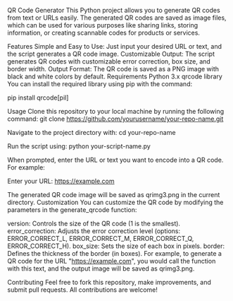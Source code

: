 QR Code Generator
This Python project allows you to generate QR codes from text or URLs easily. The generated QR codes are saved as image files, which can be used for various purposes like sharing links, storing information, or creating scannable codes for products or services.

Features
Simple and Easy to Use: Just input your desired URL or text, and the script generates a QR code image.
Customizable Output: The script generates QR codes with customizable error correction, box size, and border width.
Output Format: The QR code is saved as a PNG image with black and white colors by default.
Requirements
Python 3.x
qrcode library
You can install the required library using pip with the command:

pip install qrcode[pil]

Usage
Clone this repository to your local machine by running the following command:
git clone https://github.com/yourusername/your-repo-name.git

Navigate to the project directory with:
cd your-repo-name

Run the script using:
python your-script-name.py

When prompted, enter the URL or text you want to encode into a QR code.
For example:

Enter your URL: https://example.com

The generated QR code image will be saved as qrimg3.png in the current directory.
Customization
You can customize the QR code by modifying the parameters in the generate_qrcode function:

version: Controls the size of the QR code (1 is the smallest).
error_correction: Adjusts the error correction level (options: ERROR_CORRECT_L, ERROR_CORRECT_M, ERROR_CORRECT_Q, ERROR_CORRECT_H).
box_size: Sets the size of each box in pixels.
border: Defines the thickness of the border (in boxes).
For example, to generate a QR code for the URL "https://example.com", you would call the function with this text, and the output image will be saved as qrimg3.png.

Contributing
Feel free to fork this repository, make improvements, and submit pull requests. All contributions are welcome!
